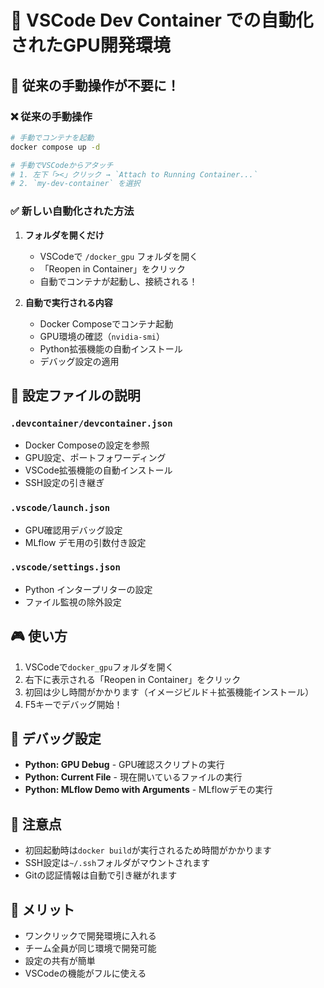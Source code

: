 # 🚀 VSCode Dev Container での自動化されたGPU開発環境

## 🎯 従来の手動操作が不要に！

### ❌ 従来の手動操作
```bash
# 手動でコンテナを起動
docker compose up -d

# 手動でVSCodeからアタッチ
# 1. 左下「><」クリック → `Attach to Running Container...`
# 2. `my-dev-container` を選択
```

### ✅ 新しい自動化された方法

1. **フォルダを開くだけ**
   - VSCodeで `/docker_gpu` フォルダを開く
   - 「Reopen in Container」をクリック
   - 自動でコンテナが起動し、接続される！

2. **自動で実行される内容**
   - Docker Composeでコンテナ起動
   - GPU環境の確認（`nvidia-smi`）
   - Python拡張機能の自動インストール
   - デバッグ設定の適用

## 📁 設定ファイルの説明

### `.devcontainer/devcontainer.json`
- Docker Composeの設定を参照
- GPU設定、ポートフォワーディング
- VSCode拡張機能の自動インストール
- SSH設定の引き継ぎ

### `.vscode/launch.json`
- GPU確認用デバッグ設定
- MLflow デモ用の引数付き設定

### `.vscode/settings.json`
- Python インタープリターの設定
- ファイル監視の除外設定

## 🎮 使い方

1. VSCodeで`docker_gpu`フォルダを開く
2. 右下に表示される「Reopen in Container」をクリック
3. 初回は少し時間がかかります（イメージビルド＋拡張機能インストール）
4. F5キーでデバッグ開始！

## 🔧 デバッグ設定

- **Python: GPU Debug** - GPU確認スクリプトの実行
- **Python: Current File** - 現在開いているファイルの実行
- **Python: MLflow Demo with Arguments** - MLflowデモの実行

## 🚨 注意点

- 初回起動時は`docker build`が実行されるため時間がかかります
- SSH設定は`~/.ssh`フォルダがマウントされます
- Gitの認証情報は自動で引き継がれます

## 🎉 メリット

- ワンクリックで開発環境に入れる
- チーム全員が同じ環境で開発可能
- 設定の共有が簡単
- VSCodeの機能がフルに使える
